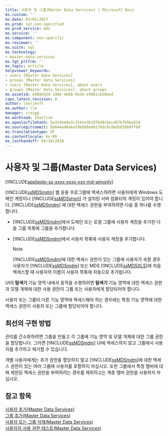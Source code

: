 ```yaml
---
title: 사용자 및 그룹(Master Data Services) | Microsoft Docs
ms.custom: ''
ms.date: 03/01/2017
ms.prod: sql-non-specified
ms.prod_service: mds
ms.service: ''
ms.component: non-specific
ms.reviewer: ''
ms.suite: sql
ms.technology:
- master-data-services
ms.tgt_pltfrm: ''
ms.topic: article
helpviewer_keywords:
- users [Master Data Services]
- groups [Master Data Services]
- users [Master Data Services], about users
- groups [Master Data Services], about groups
ms.assetid: ed08dd2d-248e-4b68-91d4-e9961cb50eed
caps.latest.revision: 8
author: leolimsft
ms.author: lle
manager: craigg
ms.workload: Inactive
ms.openlocfilehash: 5a329ee8e3c314ce3b1976d8cbecd67bf65be524
ms.sourcegitcommit: bb044a48a6af9b9d8edb178dc8c8bd5658b9ff68
ms.translationtype: HT
ms.contentlocale: ko-KR
ms.lasthandoff: 04/18/2018
---
```

# <a name="users-and-groups-master-data-services"></a>사용자 및 그룹(Master Data Services)

[!INCLUDE[appliesto-ss-xxxx-xxxx-xxx-md-winonly](../includes/appliesto-ss-xxxx-xxxx-xxx-md-winonly.md)]

  [!INCLUDE[ssMDSmdm](../includes/ssmdsmdm-md.md)] 웹 응용 프로그램에 액세스하려면 사용자에게 Windows 도메인 계정이나 [!INCLUDE[ssMDSshort](../includes/ssmdsshort-md.md)] 가 설치된 서버 컴퓨터의 계정이 있어야 합니다. [!INCLUDE[ssMDSmdm](../includes/ssmdsmdm-md.md)] 에 대한 액세스 권한을 부여하려면 다음 중 하나를 수행합니다.  
  
-   [!INCLUDE[ssMDSmdm](../includes/ssmdsmdm-md.md)]에서 도메인 또는 로컬 그룹에 사용자 계정을 추가한 다음 그룹 목록에 그룹을 추가합니다.  
  
-   [!INCLUDE[ssMDSmdm](../includes/ssmdsmdm-md.md)]에서 사용자 목록에 사용자 계정을 추가합니다.  
  
    > [!NOTE]  
    >  [!INCLUDE[ssMDSmdm](../includes/ssmdsmdm-md.md)]에 대한 액세스 권한이 있는 그룹에 사용자가 속할 경우 사용자가 [!INCLUDE[ssMDSmdm](../includes/ssmdsmdm-md.md)] 또는 MDS [!INCLUDE[ssMDSXLS](../includes/ssmdsxls-md.md)]에 처음 액세스할 때 사용자의 이름이 사용자 목록에 자동으로 추가됩니다.  
  
 UI의 **탐색기** 기능 영역 내에서 동작을 수행하려면 **탐색기** 기능 영역에 대한 액세스 권한과 모델 개체에 대한 사용 권한이 그룹 또는 사용자에게 할당되어야 합니다.  
  
 사용자 또는 그룹이 다른 기능 영역에 액세스해야 하는 경우에는 특정 기능 영역에 대한 액세스 권한이 사용자 또는 그룹에 할당되어야 합니다.  
  
## <a name="best-practice"></a>최선의 구현 방법  
 관리를 간소화하려면 그룹을 만들고 각 그룹에 기능 영역 및 모델 개체에 대한 그룹 권한을 할당합니다. 그러면 [!INCLUDE[ssMDSmdm](../includes/ssmdsmdm-md.md)] UI에 액세스하지 않고 그룹에서 사용자를 추가하고 제거할 수 있습니다.  
  
 개별 사용자에게는 추가 권한을 할당하지 말고 [!INCLUDE[ssMDSmdm](../includes/ssmdsmdm-md.md)]에 대한 액세스 권한이 있는 여러 그룹에 사용자를 포함하지 마십시오. 또한 그룹에서 특정 멤버에 대해 제한된 액세스 권한을 부여하려는 경우를 제외하고는 계층 멤버 권한을 사용하지 마십시오.  
  
## <a name="see-also"></a>참고 항목  
 [사용자 추가&#40;Master Data Services&#41;](../master-data-services/add-a-user-master-data-services.md)   
 [그룹 추가&#40;Master Data Services&#41;](../master-data-services/add-a-group-master-data-services.md)   
 [사용자 또는 그룹 삭제&#40;Master Data Services&#41;](../master-data-services/delete-users-or-groups-master-data-services.md)   
 [사용자의 사용 권한 테스트&#40;Master Data Services&#41;](../master-data-services/test-a-user-s-permissions-master-data-services.md)  
  
  
